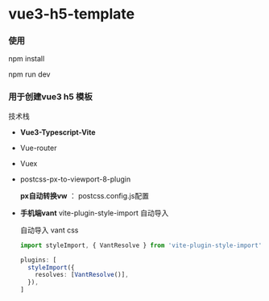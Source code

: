# vue3-h5-template
### 使用

npm install

npm run dev

### 用于创建vue3 h5 模板

技术栈

- **Vue3-Typescript-Vite** 

- Vue-router

- Vuex

- postcss-px-to-viewport-8-plugin 

  **px自动转换vw**  ：  postcss.config.js配置

- **手机端vant** vite-plugin-style-import 自动导入

  自动导入 vant css

  ```typescript
  import styleImport, { VantResolve } from 'vite-plugin-style-import'
  
  plugins: [
    styleImport({
      resolves: [VantResolve()],
    }),
  ]
  ```

  

 
